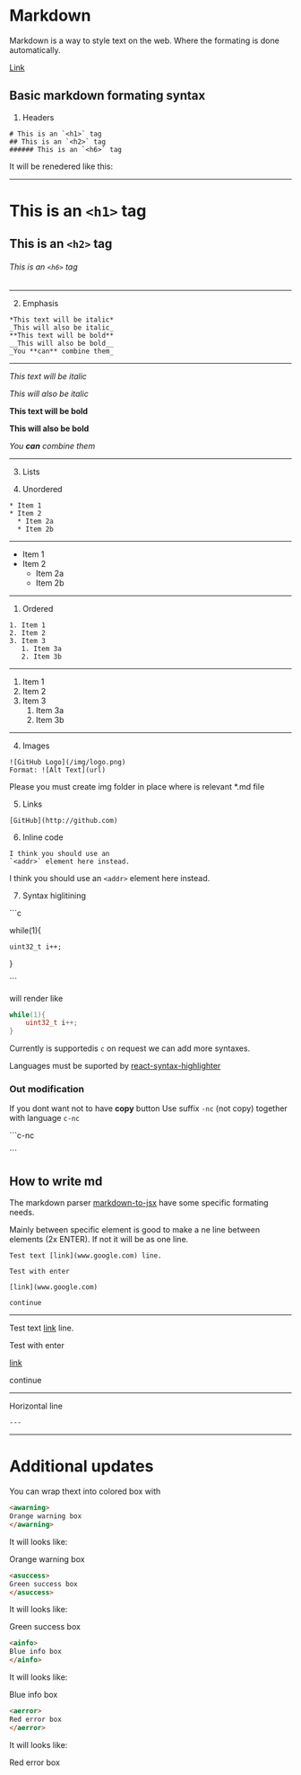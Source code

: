 # Markdown

Markdown is a way to style text on the web. 
Where the formating is done automatically. 

[Link](https://guides.github.com/features/mastering-markdown/)

## Basic markdown formating syntax

1. Headers

```
# This is an `<h1>` tag
## This is an `<h2>` tag
###### This is an `<h6>` tag
```

It will be renedered like this:

---

# This is an `<h1>` tag
## This is an `<h2>` tag
###### This is an `<h6>` tag

---

2. Emphasis

```
*This text will be italic*
_This will also be italic_
**This text will be bold**
__This will also be bold__
_You **can** combine them_
```

---

*This text will be italic*

_This will also be italic_

**This text will be bold**

__This will also be bold__

_You **can** combine them_

---

3. Lists

 1.  Unordered
   
```
* Item 1
* Item 2
  * Item 2a
  * Item 2b
```

---
* Item 1
* Item 2
  * Item 2a
  * Item 2b
---
 
 1. Ordered

```
1. Item 1
2. Item 2
3. Item 3
   1. Item 3a
   2. Item 3b

```

---
1. Item 1
2. Item 2
3. Item 3
   1. Item 3a
   2. Item 3b
---

4. Images

```
![GitHub Logo](/img/logo.png)
Format: ![Alt Text](url)
```

Please you must create img folder in place where is relevant *.md file

5. Links
   
```
[GitHub](http://github.com)
```

6. Inline code
   
```
I think you should use an
`<addr>` element here instead.
```

I think you should use an
`<addr>` element here instead.

7. Syntax higlitining

\```c

while(1){

    uint32_t i++;

}

\```

will render like

```c
while(1){
    uint32_t i++;
}
```

Currently is supportedis `c` on request we can add more syntaxes. 

Languages must be suported by [react-syntax-highlighter](https://github.com/react-syntax-highlighter/react-syntax-highlighter)

### Out modification

If you dont want not to have **copy** button
Use suffix `-nc` (not copy) together with language `c-nc`

\```c-nc   

\```

## How to write md

The markdown parser [markdown-to-jsx](https://github.com/probablyup/markdown-to-jsx) have some specific formating needs. 

Mainly between specific element is good to make a ne line between elements (2x ENTER). If not it will be as one line. 

```
Test text [link](www.google.com) line.

Test with enter

[link](www.google.com)

continue 
```

---

Test text 
[link](www.google.com) 
line.

Test with enter

[link](www.google.com)

continue 

---

Horizontal line

`---`

---



# Additional updates

You can wrap thext into colored box with 

```md
<awarning>
Orange warning box
</awarning>
```

It will looks like:

<awarning>
Orange warning box
</awarning>

```md
<asuccess>
Green success box
</asuccess>
```

It will looks like:

<asuccess>
Green success box
</asuccess>

```md
<ainfo>
Blue info box
</ainfo>
```

It will looks like:

<ainfo>
Blue info box
</ainfo>

```md
<aerror>
Red error box
</aerror>
```

It will looks like:

<aerror>
Red error box
</aerror>



